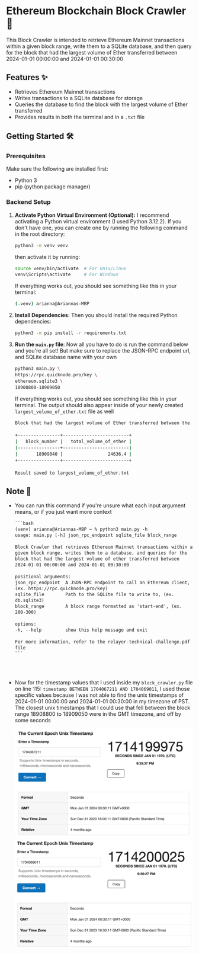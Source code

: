 # Ethereum Blockchain Block Crawler 💎

This Block Crawler is intended to retrieve Ethereum Mainnet transactions within a given block range, write them to a SQLite database, and then query for the block that had the largest volume of Ether transferred between 2024-01-01 00:00:00 and 2024-01-01
00:30:00

## Features ✨

-   Retrieves Ethereum Mainnet transactions
-   Writes transactions to a SQLite database for storage
-   Queries the database to find the block with the largest volume of Ether transferred
-   Provides results in both the terminal and in a `.txt` file

## Getting Started 🛠️

### Prerequisites

Make sure the following are installed first:

-   Python 3
-   pip (python package manager)

### Backend Setup

1. **Activate Python Virtual Environment (Optional):** I recommend activating a Python virtual environment (I used Python 3.12.2). If you don't have one, you can create one by running the following command in the root directory:

    ```bash
    python3 -m venv venv
    ```

    then activate it by running:

    ```bash
    source venv/bin/activate  # For Unix/Linux
    venv\Scripts\activate     # For Windows
    ```

    If everything works out, you should see something like this in your terminal:

    ```bash
    (.venv) arianna@Ariannas-MBP
    ```

2. **Install Dependencies:** Then you should install the required Python dependencies:

    ```bash
    python3 -m pip install -r requirements.txt
    ```

3. **Run the `main.py` file**: Now all you have to do is run the command below and you're all set! But make sure to replace the JSON-RPC endpoint url, and SQLite database name with your own

    ```bash
    python3 main.py \
    https://rpc.quicknode.pro/key \
    ethereum.sqlite3 \
    18908800-18909050
    ```

    If everything works out, you should see something like this in your terminal. The output should also appear inside of your newly created `largest_volume_of_ether.txt` file as well

    ```bash
    Block that had the largest volume of Ether transferred between the specified time range

    +----------------+-------------------------+
    |   block_number |   total_volume_of_ether |
    |----------------+-------------------------|
    |       18909040 |                 24636.4 |
    +----------------+-------------------------+

    Result saved to largest_volume_of_ether.txt
    ```

## Note 📝

-   You can run this command if you're unsure what each input argument means, or if you just want more context

        ```bash
        (venv) arianna@Ariannas-MBP ~ % python3 main.py -h
        usage: main.py [-h] json_rpc_endpoint sqlite_file block_range

        Block Crawler that retrieves Ethereum Mainnet transactions within a given block range, writes them to a database, and queries for the block that had the largest volume of ether transferred between 2024-01-01 00:00:00 and 2024-01-01 00:30:00

        positional arguments:
        json_rpc_endpoint  A JSON-RPC endpoint to call an Ethereum client, (ex. https://rpc.quicknode.pro/key)
        sqlite_file        Path to the SQLite file to write to, (ex. db.sqlite3)
        block_range        A block range formatted as 'start-end', (ex. 200-300)

        options:
        -h, --help         show this help message and exit

        For more information, refer to the relayer-technical-challenge.pdf file
        ```

    <br><br>

-   Now for the timestamp values that I used inside my `block_crawler.py` file on line 115: `timestamp BETWEEN 1704067211 AND 1704069011`, I used those specific values because I was not able to find the unix timestamps of 2024-01-01 00:00:00 and 2024-01-01 00:30:00 in my timezone of PST. The closest unix timestamps that I could use that fell between the block range 18908800 to 18909050 were in the GMT timezone, and off by some seconds

    <img src="images/unix_timestamp_1.png" alt="Image Description" width="655"/>
    <img src="images/unix_timestamp_2.png" alt="Image Description" width="655"/>
